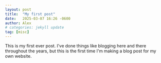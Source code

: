 ```yaml
---
layout: post
title:  "My first post"
date:   2025-03-07 16:26 -0600
author: Alex
# categories: jekyll update
tag: [misc]
---
```


This is my first ever post. I've done things like blogging here and there throughout the years, but this is the first time I'm making a blog post for my own website. 

<!-- Jekyll requires blog post files to be named according to the following format:

`YEAR-MONTH-DAY-title.MARKUP`
 -->

<!-- Jekyll also offers powerful support for code snippets:

{% highlight ruby %}
def print_hi(name)
  puts "Hi, #{name}"
end
print_hi('Tom')
#=> prints 'Hi, Tom' to STDOUT.
{% endhighlight %} -->
